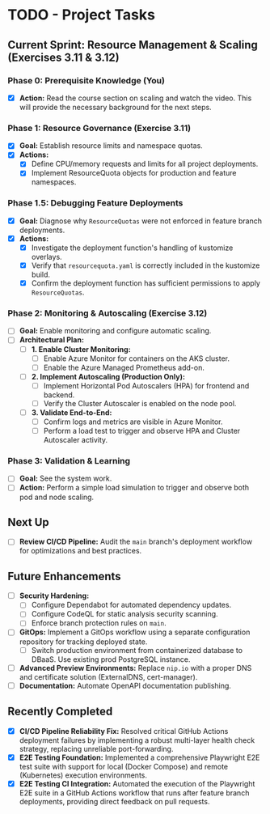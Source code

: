 # TODO - Project Tasks

## Current Sprint: Resource Management & Scaling (Exercises 3.11 & 3.12)

### Phase 0: Prerequisite Knowledge (You)
- [x] **Action:** Read the course section on scaling and watch the video. This will provide the necessary background for the next steps.

### Phase 1: Resource Governance (Exercise 3.11)
- [x] **Goal:** Establish resource limits and namespace quotas.
- [x] **Actions:**
    - [x] Define CPU/memory requests and limits for all project deployments.
    - [x] Implement ResourceQuota objects for production and feature namespaces.

### Phase 1.5: Debugging Feature Deployments
- [x] **Goal:** Diagnose why `ResourceQuotas` were not enforced in feature branch deployments.
- [x] **Actions:**
    - [x] Investigate the deployment function's handling of kustomize overlays.
    - [x] Verify that `resourcequota.yaml` is correctly included in the kustomize build.
    - [x] Confirm the deployment function has sufficient permissions to apply `ResourceQuotas`.

### Phase 2: Monitoring & Autoscaling (Exercise 3.12)
- [ ] **Goal:** Enable monitoring and configure automatic scaling.
- [ ] **Architectural Plan:**
    - [ ] **1. Enable Cluster Monitoring:**
        - [ ] Enable Azure Monitor for containers on the AKS cluster.
        - [ ] Enable the Azure Managed Prometheus add-on.
    - [ ] **2. Implement Autoscaling (Production Only):**
        - [ ] Implement Horizontal Pod Autoscalers (HPA) for frontend and backend.
        - [ ] Verify the Cluster Autoscaler is enabled on the node pool.
    - [ ] **3. Validate End-to-End:**
        - [ ] Confirm logs and metrics are visible in Azure Monitor.
        - [ ] Perform a load test to trigger and observe HPA and Cluster Autoscaler activity.

### Phase 3: Validation & Learning
- [ ] **Goal:** See the system work.
- [ ] **Action:** Perform a simple load simulation to trigger and observe both pod and node scaling.

## Next Up
- [ ] **Review CI/CD Pipeline:** Audit the `main` branch's deployment workflow for optimizations and best practices.

## Future Enhancements
- [ ] **Security Hardening:**
    - [ ] Configure Dependabot for automated dependency updates.
    - [ ] Configure CodeQL for static analysis security scanning.
    - [ ] Enforce branch protection rules on `main`.
- [ ] **GitOps:** Implement a GitOps workflow using a separate configuration repository for tracking deployed state.
    - [ ] Switch production environment from containerized database to DBaaS. Use existing prod PostgreSQL instance.
- [ ] **Advanced Preview Environments:** Replace `nip.io` with a proper DNS and certificate solution (ExternalDNS, cert-manager).
- [ ] **Documentation:** Automate OpenAPI documentation publishing.

## Recently Completed
- [x] **CI/CD Pipeline Reliability Fix:** Resolved critical GitHub Actions deployment failures by implementing a robust multi-layer health check strategy, replacing unreliable port-forwarding.
- [x] **E2E Testing Foundation:** Implemented a comprehensive Playwright E2E test suite with support for local (Docker Compose) and remote (Kubernetes) execution environments.
- [x] **E2E Testing CI Integration:** Automated the execution of the Playwright E2E suite in a GitHub Actions workflow that runs after feature branch deployments, providing direct feedback on pull requests.
